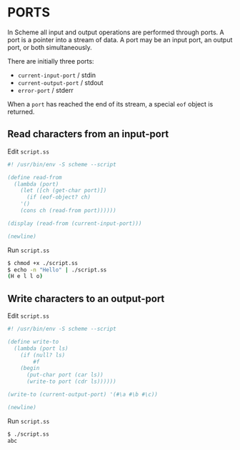 # PORTS

In Scheme all input and output operations are performed through ports. A port is a pointer into a stream of data. A port may be an input port, an output port, or both simultaneously.

There are initially three ports: 

* `current-input-port` / stdin
* `current-output-port` / stdout
* `error-port` / stderr

When a `port` has reached the end of its stream, a special `eof` object is returned.

## Read characters from an input-port

Edit `script.ss`

```scheme
#! /usr/bin/env -S scheme --script

(define read-from
  (lambda (port)
    (let ([ch (get-char port)])
      (if (eof-object? ch)
	'()
	(cons ch (read-from port))))))

(display (read-from (current-input-port)))

(newline)
```

Run `script.ss`

```bash
$ chmod +x ./script.ss
$ echo -n "Hello" | ./script.ss
(H e l l o)
```

## Write characters to an output-port

Edit `script.ss`

```scheme
#! /usr/bin/env -S scheme --script

(define write-to
  (lambda (port ls)
    (if (null? ls)
      	#f
	(begin
	  (put-char port (car ls))
	  (write-to port (cdr ls))))))

(write-to (current-output-port) '(#\a #\b #\c))

(newline)
```

Run `script.ss`

```bash
$ ./script.ss
abc
```
